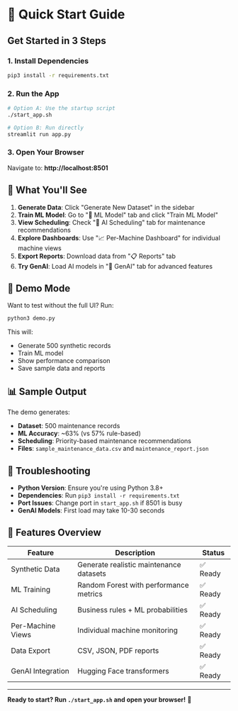 # 🚀 Quick Start Guide

## Get Started in 3 Steps

### 1. Install Dependencies
```bash
pip3 install -r requirements.txt
```

### 2. Run the App
```bash
# Option A: Use the startup script
./start_app.sh

# Option B: Run directly
streamlit run app.py
```

### 3. Open Your Browser
Navigate to: **http://localhost:8501**

## 🎯 What You'll See

1. **Generate Data**: Click "Generate New Dataset" in the sidebar
2. **Train ML Model**: Go to "🤖 ML Model" tab and click "Train ML Model"
3. **View Scheduling**: Check "📅 AI Scheduling" tab for maintenance recommendations
4. **Explore Dashboards**: Use "📈 Per-Machine Dashboard" for individual machine views
5. **Export Reports**: Download data from "📋 Reports" tab
6. **Try GenAI**: Load AI models in "🤖 GenAI" tab for advanced features

## 🔧 Demo Mode

Want to test without the full UI? Run:
```bash
python3 demo.py
```

This will:
- Generate 500 synthetic records
- Train ML model
- Show performance comparison
- Save sample data and reports

## 📊 Sample Output

The demo generates:
- **Dataset**: 500 maintenance records
- **ML Accuracy**: ~63% (vs 57% rule-based)
- **Scheduling**: Priority-based maintenance recommendations
- **Files**: `sample_maintenance_data.csv` and `maintenance_report.json`

## 🚨 Troubleshooting

- **Python Version**: Ensure you're using Python 3.8+
- **Dependencies**: Run `pip3 install -r requirements.txt`
- **Port Issues**: Change port in `start_app.sh` if 8501 is busy
- **GenAI Models**: First load may take 10-30 seconds

## 📱 Features Overview

| Feature | Description | Status |
|---------|-------------|---------|
| Synthetic Data | Generate realistic maintenance datasets | ✅ Ready |
| ML Training | Random Forest with performance metrics | ✅ Ready |
| AI Scheduling | Business rules + ML probabilities | ✅ Ready |
| Per-Machine Views | Individual machine monitoring | ✅ Ready |
| Data Export | CSV, JSON, PDF reports | ✅ Ready |
| GenAI Integration | Hugging Face transformers | ✅ Ready |

---

**Ready to start? Run `./start_app.sh` and open your browser!** 🎉 